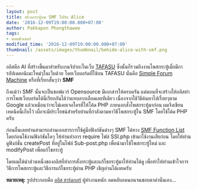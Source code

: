 ```yaml
---
layout: post
title: สร้างกระทู้บน SMF ไปกับ Alice
date: '2016-12-09T19:00:00.000+07:00'
author: Pakkapon Phongthawee
tags:
- คอมพิวเตอร์
modified_time: '2016-12-09T19:00:00.000+07:00'
thumbnail: /assets/images/thumbnail/behide-alice-with-smf.png
---
```

อลิสคือ AI ที่สร้างขึ้นมาสำหรับงานจิปาถะในเว็บ [TAFASU](https://www.tafasu.com) ซึ่งนั้นก็รวมถึงงานโพสกระทู้เมื่อมีการอัปเดตอนิเมะใหม่ๆในเว็บด้วย โดยเว็บบอร์ดที่ใช้บน TAFASU นั่นคือ [Simple Forum Machine](http://www.simplemachines.org) หรือที่เรียกสั้นๆว่า **SMF**

ถึงแม้ว่า SMF นั้นจะเป็นซอฟแวร์ Opensource มีเอกสารให้ครบครัน แต่ตอนที่จะสร้างให้อลิสทำการโพสเว็บบอร์ดได้นี่เรียกกันได้ว่าแทบลากเลือดเลยทีเดียว เนื่องจากใช้วิธีค้นหาไปเรื่อยๆตาม Google แล้วเหมือนว่าจะไม่เคยเจอใครที่ให้โค้ด PHP ภายนอกสั่งโพสกระทู้มาก่อน ผมจึงเขียนเทคนิคนี้เก็บไว้ เผื่อจะมีประโยชน์สำหรับท่านที่กำลังตามหาวิธีโพสกระทู้ใน SMF โดยใช้โค้ด PHP ครับ

ก่อนอื่นเลยท่านสามารถอ่านเอกสารการใช้คู่มือฟังก์ชันต่างๆ SMF ได้ทาง [SMF Function List](http://support.simplemachines.org/function_db/index.php)
โดยก่อนใช้งานฟังก์ชันใดๆ ให้ท่านทำการ require ไฟล์ SSI.php เข้ามาใช้งานเสียก่อน โดยให้ท่านดูฟังก์ชั่น createPost ที่อยู่ในไฟล์ Sub-post.php เพื่อนำมาใช้โพสกระทู้ใหม่ และ modifyPost เพื่อแก้ไขกระทู้

โดยผมได้นำส่วนหนึ่งของอลิสที่ทำการตั้งกระทู้และแก้ไขกระทู้มาให้ท่านได้ดู เพื่อทำให้ท่านเข้าใจการวิธีการโพสกระทู้และวิธีการแก้ไขกระทู้ผ่าน PHP เชิญอ่านได้เลยครับ

<script src="https://gist.github.com/pureexe/1f0f43c846a1351f97e68f3e501410ae.js"></script>

**หมายเหตุ:** รูปประกอบคือ [อลิส ฮาร์ดกอร์](http://mahou-shoujo-ikusei-keikaku.wikia.com/wiki/Hardgore_Alice) ผู้ทำงานหนัก อดหลับอดนอนจนขอบตาดำนั่นเอง...
